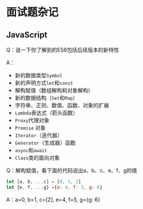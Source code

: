 # 面试题杂记

## JavaScript

Q：说一下你了解到的ES6包括后续版本的新特性

A：

* 新的数据类型`Symbol` 
* 新的声明方式`let`和`const`
* 解构赋值（数组解构和对象解构）
* 新的数据结构（`Set`和`Map`）
* 字符串、正则、数值、函数、对象的扩展
* `Lambda`表达式（箭头函数）
* `Proxy`代理对象
* `Promise` 对象
* `Iterator`（迭代器）
* `Generator`（生成器）函数
* `async`和`await`
* `Class`类的面向对象

Q：解构赋值，看下面的代码说出a、b、c、e、f、g的值

```javascript
let [a, b, ...c] = [0, 1, 2]
let {e, f, ...g} ={e: 4, f: 5, g: 6}
```

A：a=0, b=1, c=\[2\], e=4, f=5, g={g: 6}

